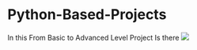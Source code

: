 # Python-Based-Projects
In this From Basic to Advanced Level Project Is there 
<img src="https://beecrowd.com/wp-content/uploads/2024/04/2022-07-19-Melhores-cursos-de-Python.jpg"/>
